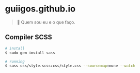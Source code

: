# guiigos.github.io
> :space_invader: Quem sou eu e o que faço.


## Compiler SCSS
```bash
# install
$ sudo gem install sass

# running
$ sass css/style.scss:css/style.css --sourcemap=none --watch
```
